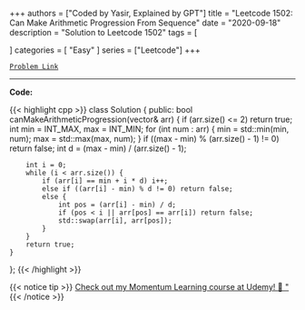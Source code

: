
+++
authors = ["Coded by Yasir, Explained by GPT"]
title = "Leetcode 1502: Can Make Arithmetic Progression From Sequence"
date = "2020-09-18"
description = "Solution to Leetcode 1502"
tags = [
    
]
categories = [
    "Easy"
]
series = ["Leetcode"]
+++



[`Problem Link`](https://leetcode.com/problems/can-make-arithmetic-progression-from-sequence/description/)

---

**Code:**

{{< highlight cpp >}}
class Solution {
public:
    bool canMakeArithmeticProgression(vector<int>& arr) {
        if (arr.size() <= 2) return true;
        int min = INT_MAX, max = INT_MIN;
        for (int num : arr) {
            min = std::min(min, num);
            max = std::max(max, num);
        }
        if ((max - min) % (arr.size() - 1) != 0) return false;
        int d = (max - min) / (arr.size() - 1);

        int i = 0;
        while (i < arr.size()) {
            if (arr[i] == min + i * d) i++;
            else if ((arr[i] - min) % d != 0) return false;
            else {
                int pos = (arr[i] - min) / d;
                if (pos < i || arr[pos] == arr[i]) return false;
                std::swap(arr[i], arr[pos]);
            }
        }
        return true;        
    }
};
{{< /highlight >}}


{{< notice tip >}}
[Check out my Momentum Learning course at Udemy! 🚀 "](https://www.udemy.com/course/blind-75-the-data-structures-and-algorithms-essentials/)
{{< /notice >}}

